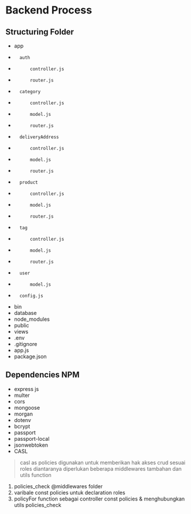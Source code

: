 # Backend Process
## Structuring Folder
* app
*		auth
*			controller.js
*			router.js
*		category
*			controller.js
*			model.js
*			router.js
*		deliveryAddress
*			controller.js
*			model.js
*			router.js
*		product
*			controller.js
*			model.js
*			router.js
*		tag
*			controller.js
*			model.js
*			router.js
*		user
*			model.js
*		config.js
* bin
* database
* node_modules
* public
* views
* .env
* .gitignore
* app.js
* package.json
## Dependencies NPM
* express js
* multer
* cors
* mongoose
* morgan
* dotenv
* bcrypt
* passport
* passport-local
* jsonwebtoken
* CASL
> casl as policies digunakan untuk memberikan hak akses crud sesuai roles diantaranya diperlukan beberapa middlewares tambahan dan utils function
1. policies_check @middlewares folder
2. varibale const policies untuk declaration roles
3. policyFor function sebagai controller const policies & menghubungkan utils policies_check
